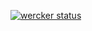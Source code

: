 [![wercker status](https://app.wercker.com/status/cabe07c62c96aadf9a7f66c8243b123b/m/master "wercker status")](https://app.wercker.com/project/byKey/cabe07c62c96aadf9a7f66c8243b123b)